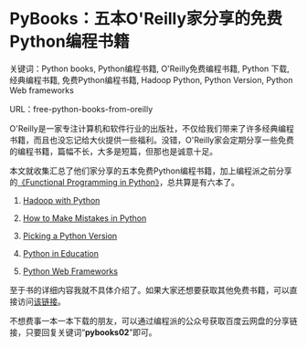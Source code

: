 # PyBooks：五本O'Reilly家分享的免费Python编程书籍

关键词：Python books, Python编程书籍, O'Reilly免费编程书籍, Python 下载, 经典编程书籍, 免费Python编程书籍, Hadoop Python, Python Version, Python Web frameworks

URL：free-python-books-from-oreilly

O'Reilly是一家专注计算机和软件行业的出版社，不仅给我们带来了许多经典编程书籍，而且也没忘记给大伙提供一些福利。没错，O'Reilly家会定期分享一些免费的编程书籍，篇幅不长，大多是短篇，但那也是诚意十足。

本文就收集汇总了他们家分享的五本免费Python编程书籍，加上编程派之前分享的[《Functional Programming in Python》](http://codingpy.com/article/pybooks-functional-programming-in-python/)，总共算是有六本了。

1. [Hadoop with Python](http://www.oreilly.com/programming/free/hadoop-with-python.csp) 

2. [How to Make Mistakes in Python](http://www.oreilly.com/programming/free/how-to-make-mistakes-in-python.csp?intcmp=il-prog-free-product-lgen_python_mistakes)

3. [Picking a Python Version](http://www.oreilly.com/programming/free/from-future-import-python.csp?intcmp=il-prog-free-product-lgen_picking_python)

4. [Python in Education](http://www.oreilly.com/programming/free/python-in-education.csp?intcmp=il-prog-free-product-lgen_python_in_ed)

5. [Python Web Frameworks](http://www.oreilly.com/web-platform/free/python-web-frameworks.csp?intcmp=il-web-free-product-lgen_python_web_frameworks)

至于书的详细内容我就不具体介绍了。如果大家还想要获取其他免费书籍，可以直接访问[该链接](http://www.oreilly.com/programming/free/)。

不想费事一本一本下载的朋友，可以通过编程派的公众号获取百度云网盘的分享链接，只要回复关键词“**pybooks02**”即可。